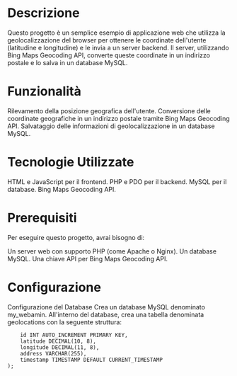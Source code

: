 <h1>Descrizione</h1>
Questo progetto è un semplice esempio di applicazione web che utilizza la geolocalizzazione del browser per ottenere le coordinate dell'utente (latitudine e longitudine) e le invia a un server backend. Il server, utilizzando Bing Maps Geocoding API, converte queste coordinate in un indirizzo postale e lo salva in un database MySQL.
<h1>Funzionalità</h1>
Rilevamento della posizione geografica dell'utente.
Conversione delle coordinate geografiche in un indirizzo postale tramite Bing Maps Geocoding API.
Salvataggio delle informazioni di geolocalizzazione in un database MySQL.
<h1>Tecnologie Utilizzate</h1>
HTML e JavaScript per il frontend.
PHP e PDO per il backend.
MySQL per il database.
Bing Maps Geocoding API.
<h1>Prerequisiti</h1>
Per eseguire questo progetto, avrai bisogno di:

Un server web con supporto PHP (come Apache o Nginx).
Un database MySQL.
Una chiave API per Bing Maps Geocoding API.
<h1>Configurazione</h1>
Configurazione del Database
Crea un database MySQL denominato my_webamin.
All'interno del database, crea una tabella denominata geolocations con la seguente struttura:

```CREATE TABLE geolocations (
    id INT AUTO_INCREMENT PRIMARY KEY,
    latitude DECIMAL(10, 8),
    longitude DECIMAL(11, 8),
    address VARCHAR(255),
    timestamp TIMESTAMP DEFAULT CURRENT_TIMESTAMP
);
```
